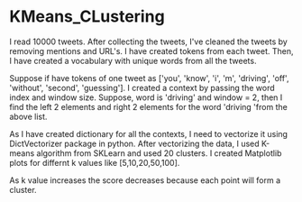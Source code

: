 # KMeans_CLustering
I read 10000 tweets. After collecting the tweets, I've cleaned the tweets by removing mentions and URL's. I have created tokens from each 
tweet. Then, I have created a vocabulary with unique words from all the tweets. 

Suppose if have tokens of one tweet as ['you', 'know', 'i', 'm', 'driving', 'off', 'without', 'second', 'guessing']. I created a context 
by passing the word index and window size. Suppose, word is 'driving' and window = 2, then I find the left 2 elements and right 2 elements
for the word 'driving 'from the above list.

As I have created dictionary for all the contexts, I need to vectorize it using DictVectorizer package in python. After vectorizing the data,
I used K-means algorithm from SKLearn and used 20 clusters. I created Matplotlib plots for differnt k values like [5,10,20,50,100].

As k value increases the score decreases because each point will form a cluster.
